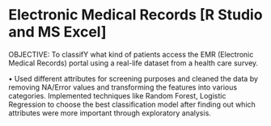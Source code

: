 # Electronic Medical Records [R Studio and MS Excel]
OBJECTIVE:
To classifY what kind of patients access the EMR (Electronic Medical Records) portal using a real-life dataset from a health care survey.





•	Used different attributes for screening purposes and cleaned the data by removing NA/Error values and transforming the features into various categories. Implemented techniques like Random Forest, Logistic Regression to choose the best classification model after finding out which attributes were more important through exploratory analysis.
